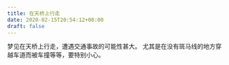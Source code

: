 ```yaml
---
title: 在天桥上行走
date: 2020-02-15T20:54:12+08:00
draft: false
---
```


梦见在天桥上行走，遭遇交通事故的可能性甚大。
尤其是在没有斑马线的地方穿越车道而被车撞等等，要特别小心。
